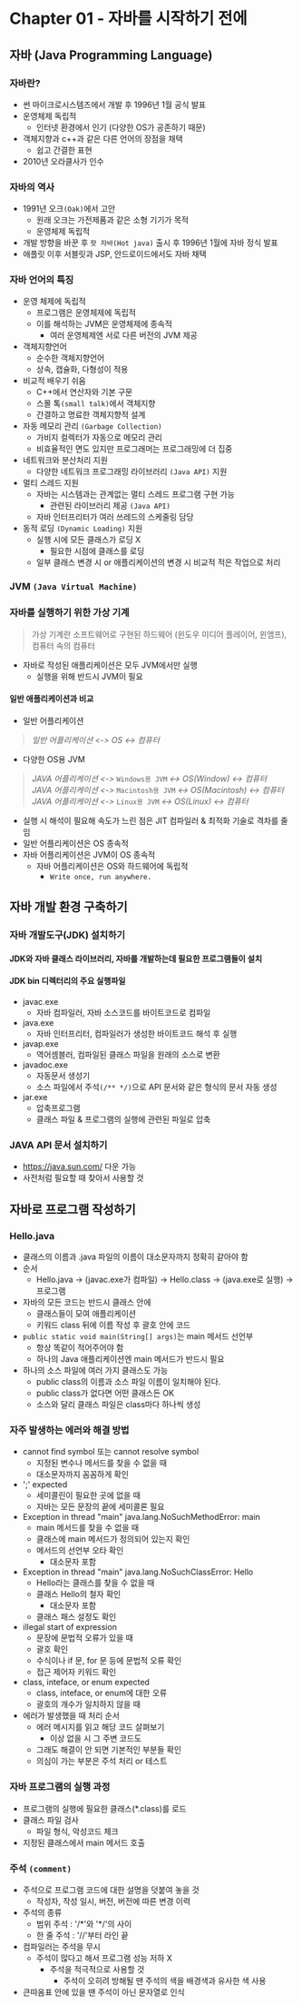 # Chapter 01 - 자바를 시작하기 전에
## 자바 (Java Programming Language)

### 자바란?
- 썬 마이크로시스템즈에서 개발 후 1996년 1월 공식 발표
- 운영체제 독립적
    - 인터넷 환경에서 인기 (다양한 OS가 공존하기 때문)
- 객체지향과 c++과 같은 다른 언어의 장점을 채택
    - 쉽고 간결한 표현
- 2010년 오라클사가 인수

### 자바의 역사
- 1991년 오크`(Oak)`에서 고안
    - 원래 오크는 가전제품과 같은 소형 기기가 목적
    - 운영체제 독립적
- 개발 방향을 바꾼 후 `핫 자바(Hot java)` 출시 후 1996년 1월에 자바 정식 발표
- 애플릿 이후 서블릿과 JSP, 안드로이드에서도 자바 채택

### 자바 언어의 특징
- 운영 체제에 독립적
    - 프로그램은 운영체제에 독립적
    - 이를 해석하는 JVM은 운영체제에 종속적
        - 여러 운영체제엔 서로 다른 버전의 JVM 제공
- 객체지향언어
    - 순수한 객체지향언어
    - 상속, 캡슐화, 다형성이 적용
- 비교적 배우기 쉬움
    - C++에서 연산자와 기본 구문
    - 스몰 톡`(small talk)`에서 객체지향
    - 간결하고 명료한 객체지향적 설계
- 자동 메모리 관리 `(Garbage Collection)`
    - 가비지 컬렉터가 자동으로 메모리 관리
    - 비효율적인 면도 있지만 프로그래머는 프로그래밍에 더 집중
- 네트워크와 분산처리 지원
    - 다양한 네트워크 프로그래밍 라이브러리 `(Java API)` 지원
- 멀티 스레드 지원
    - 자바는 시스템과는 관계없는 멀티 스레드 프로그램 구현 가능
        - 관련된 라이브러리 제공 `(Java API)`
    - 자바 인터프리터가 여러 쓰레드의 스케줄링 담당
- 동적 로딩 `(Dynamic Loading)` 지원
    - 실행 시에 모든 클래스가 로딩 X
        - 필요한 시점에 클래스를 로딩
    - 일부 클래스 변경 시 or 애플리케이션의 변경 시 비교적 적은 작업으로 처리

### JVM `(Java Virtual Machine)`

### 자바를 실행하기 위한 가상 기계

> 가상 기계란 소프트웨어로 구현된 하드웨어 (윈도우 미디어 플레이어, 윈앰프), 컴퓨터 속의 컴퓨터

- 자바로 작성된 애플리케이션은 모두 JVM에서만 실행
    - 실행을 위해 반드시 JVM이 필요

#### 일반 애플리케이션과 비교

- 일반 어플리케이션
> _일반 어플리케이션 <-> OS <-> 컴퓨터_

- 다양한 OS용 JVM

> _JAVA 어플리케이션 <->_ `Windows용 JVM` _<-> OS(Window) <-> 컴퓨터_  
> _JAVA 어플리케이션 <->_ `Macintosh용 JVM` _<-> OS(Macintosh) <-> 컴퓨터_  
> _JAVA 어플리케이션 <->_ `Linux용 JVM` _<-> OS(Linux) <-> 컴퓨터_  

- 실행 시 해석이 필요해 속도가 느린 점은 JIT 컴파일러 & 최적화 기술로 격차를 줄임
- 일반 어플리케이션은 OS 종속적
- 자바 어플리케이션은 JVM이 OS 종속적
    - 자바 어플리케이션은 OS와 하드웨어에 독립적
        - `Write once, run anywhere.`

## 자바 개발 환경 구축하기

### 자바 개발도구(JDK) 설치하기

#### JDK와 자바 클래스 라이브러리, 자바를 개발하는데 필요한 프로그램들이 설치

#### JDK bin 디렉터리의 주요 실행파일
- javac.exe
    - 자바 컴파일러, 자바 소스코드를 바이트코드로 컴파일
- java.exe
    - 자바 인터프리터, 컴파일러가 생성한 바이트코드 해석 후 실행
- javap.exe
    - 역어셈블러, 컴파일된 클래스 파일을 원래의 소스로 변환
- javadoc.exe
    - 자동문서 생성기
    - 소스 파일에서 주석`(/** */)`으로 API 문서와 같은 형식의 문서 자동 생성
- jar.exe
    - 압축프로그램
    - 클래스 파일 & 프로그램의 실행에 관련된 파일로 압축

### JAVA API 문서 설치하기

- https://java.sun.com/ 다운 가능
- 사전처럼 필요할 때 찾아서 사용할 것

## 자바로 프로그램 작성하기

### Hello.java
- 클래스의 이름과 .java 파일의 이름이 대소문자까지 정확히 같아야 함
- 순서
    - Hello.java -> (javac.exe가 컴파일) -> Hello.class -> (java.exe로 실행) -> 프로그램
- 자바의 모든 코드는 반드시 클래스 안에
    - 클래스들이 모여 애플리케이션
    - 키워드 class 뒤에 이름 작성 후 괄호 안에 코드
- `public static void main(String[] args)`는 main 메서드 선언부
    - 항상 똑같이 적어주어야 함
    - 하나의 Java 애플리케이션엔 main 메서드가 반드시 필요
- 하나의 소스 파일에 여러 가지 클래스도 가능
    - public class의 이름과 소스 파일 이름이 일치해야 된다.
    - public class가 없다면 어떤 클래스든 OK
    - 소스와 달리 클래스 파일은 class마다 하나씩 생성

### 자주 발생하는 에러와 해결 방법

- cannot find symbol 또는 cannot resolve symbol
    - 지정된 변수나 메서드를 찾을 수 없을 때
    - 대소문자까지 꼼꼼하게 확인
- ';' expected
    - 세미콜린이 필요한 곳에 없을 때
    - 자바는 모든 문장의 끝에 세미콜론 필요
- Exception in thread "main" java.lang.NoSuchMethodError: main
    - main 메서드를 찾을 수 없을 때
    - 클래스에 main 메서드가 정의되어 있는지 확인
    - 메서드의 선언부 오타 확인
        - 대소문자 포함
- Exception in thread "main" java.lang.NoSuchClassError: Hello
    - Hello라는 클래스를 찾을 수 없을 때
    - 클래스 Hello의 철자 확인
        - 대소문자 포함
    - 클래스 패스 설정도 확인
- illegal start of expression
    - 문장에 문법적 오류가 있을 때
    - 괄호 확인
    - 수식이나 if 문, for 문 등에 문법적 오류 확인
    - 접근 제어자 키워드 확인
- class, inteface, or enum expected
    - class, inteface, or enum에 대한 오류
    - 괄호의 개수가 일치하지 않을 때
- 에러가 발생했을 때 처리 순서
    - 에러 메시지를 읽고 해당 코드 살펴보기
        - 이상 없을 시 그 주변 코드도
    - 그래도 해결이 안 되면 기본적인 부분들 확인
    - 의심이 가는 부분은 주석 처리 or 테스트

### 자바 프로그램의 실행 과정
- 프로그램의 실행에 필요한 클래스(*.class)를 로드
- 클래스 파일 검사
    - 파일 형식, 악성코드 체크
- 지정된 클래스에서 main 메서드 호출

### 주석 `(comment)`
- 주석으로 프로그램 코드에 대한 설명을 덧붙여 놓을 것
    - 작성자, 작성 일시, 버전, 버전에 따른 변경 이력
- 주석의 종류
    - 범위 주석 : '/\*'와 '\*/'의 사이
    - 한 줄 주석 : '//'부터 라인 끝
- 컴파일러는 주석을 무시
    - 주석이 많다고 해서 프로그램 성능 저하 X
        - 주석을 적극적으로 사용할 것
            - 주석이 오히려 방해될 땐 주석의 색을 배경색과 유사한 색 사용
- 큰따옴표 안에 있을 땐 주석이 아닌 문자열로 인식
